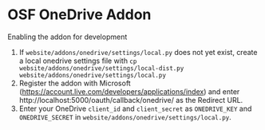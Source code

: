 # OSF OneDrive Addon

Enabling the addon for development

1. If `website/addons/onedrive/settings/local.py` does not yet exist, create a local onedrive settings file with `cp website/addons/onedrive/settings/local-dist.py website/addons/onedrive/settings/local.py`
2. Register the addon with Microsoft (https://account.live.com/developers/applications/index) and enter http://localhost:5000/oauth/callback/onedrive/ as the Redirect URL.
3. Enter your OneDrive `client_id` and `client_secret` as `ONEDRIVE_KEY` and `ONEDRIVE_SECRET` in `website/addons/onedrive/settings/local.py`.